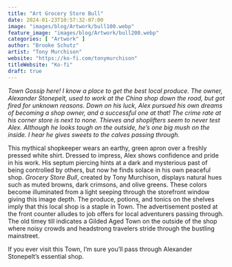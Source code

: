 ```yaml
---
title: "Art Grocery Store Bull"
date: 2024-01-23T10:57:32-07:00
image: "images/blog/Artwork/bull100.webp"
feature_image: "images/blog/Artwork/bull200.webp"
categories: [ "Artwork" ]
author: "Brooke Schutz"
artist: "Tony Murchison"
website: "https://ko-fi.com/tonymurchison"
titleWebsite: "Ko-fi"
draft: true
---
```


*Town Gossip here! I know a place to get the best local produce. The owner, Alexander Stonepelt, used to work at the China shop down the road, but got fired for unknown reasons. Down on his luck, Alex pursued his own dreams of becoming a shop owner, and a successful one at that! The crime rate at his corner store is next to none. Thieves and shoplifters seem to never test Alex. Although he looks tough on the outside, he’s one big mush on the inside. I hear he gives sweets to the calves passing through.*

This mythical shopkeeper wears an earthy, green apron over a freshly pressed white shirt. Dressed to impress, Alex shows confidence and pride in his work. His septum piercing hints at a dark and mysterious past of being controlled by others, but now he finds solace in his own peaceful shop. *Grocery Store Bull*, created by Tony Murchison, displays natural hues such as muted browns, dark crimsons, and olive greens. These colors become illuminated from a light seeping through the storefront window giving this image depth. The produce, potions, and tonics on the shelves imply that this local shop is a staple in Town. The advertisement posted at the front counter alludes to job offers for local adventurers passing through. The old timey till indicates a Gilded Aged Town on the outside of the shop where noisy crowds and headstrong travelers stride through the bustling mainstreet.

If you ever visit this Town, I’m sure you’ll pass through Alexander Stonepelt’s essential shop.
